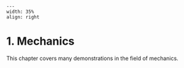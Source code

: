 
```{figure} /figures/busy.png
---
width: 35%
align: right
```
# 1. Mechanics

This chapter covers many demonstrations in the field of mechanics.